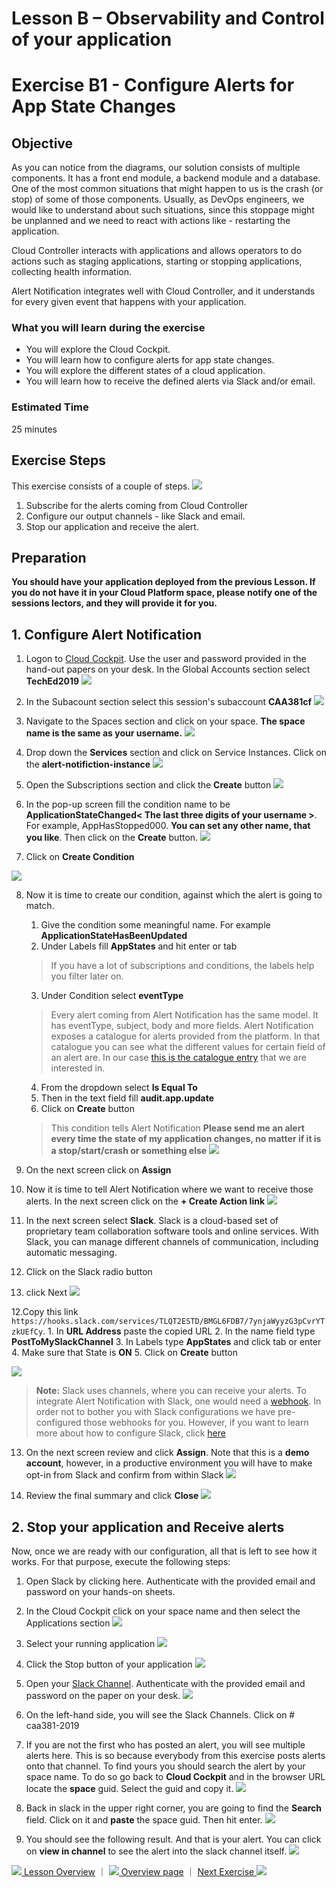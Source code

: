 # Lesson B – Observability and Control of your application
# Exercise B1 - Configure Alerts for App State Changes

## Objective
As you can notice from the diagrams, our solution consists of multiple components. It has a front end module, a backend module and a database. One of the most common situations that might happen to us is the crash (or stop) of some of those components. Usually, as  DevOps engineers, we would like to understand about such situations, since this stoppage might be unplanned and we need to react with actions like - restarting the application.

Cloud Controller interacts with applications and allows operators to do actions such as staging applications, starting or stopping applications, collecting health information.

Alert Notification integrates well with Cloud Controller, and it understands for every given event that happens with your application.


### What you will learn during the exercise
* You will explore the Cloud Cockpit.
* You will learn how to configure alerts for app state changes.
* You will explore the different states of a cloud application.
* You will learn how to receive the defined alerts via Slack and/or email.

### Estimated Time
25 minutes

## Exercise Steps

This exercise consists of a couple of steps.
![](../../images/b/b1_1_overview.png)

1. Subscribe for the alerts coming from Cloud Controller
2. Configure our output channels - like Slack and email.
3. Stop our application and receive the alert.

## Preparation

**You should have your application deployed from the previous Lesson. If you do not have it in your Cloud Platform space, please notify one of the sessions lectors, and they will provide it for you.**

## 1. Configure Alert Notification

1. Logon to [Cloud Cockpit](https://account.hana.ondemand.com/cockpit). Use the user and password provided in the hand-out papers on your desk. In the Global Accounts section select **TechEd2019**
![](../../images/b/b1_1_ga_home.png)

2. In the Subacount section select this session's subaccount **CAA381cf**
![](../../images/b/b1_2_subbaccount.png)


3. Navigate to the Spaces section and click on your space. **The space name is the same as your username.**
![](../../images/b/b1_4_click_on_space.png)

4. Drop down the **Services** section and click on Service Instances. Click on the **alert-notifiction-instance<x>**
![](../../images/b/b1_7_open_ans.png)

5. Open the Subscriptions section and click the **Create** button
![](../../images/b/b1_9_create.png)

6. In the pop-up screen fill the condition name to be **ApplicationStateChanged< The last three digits of your username >**. For example, AppHasStopped000. **You can set any other name, that you like**. Then click on the **Create** button.
![](../../images/b/b1_12_create_sub.png)

7. Click on **Create Condition**
 
![](../../images/b/b1_12_create_cond.png)

8. Now it is time to create our condition, against which the alert is going to match.
   1. Give the condition some meaningful name. For example **ApplicationStateHasBeenUpdated**
   2. Under Labels fill **AppStates** and hit enter or tab 
   > If you have a lot of subscriptions and conditions, the labels help you filter later on. 
   3. Under Condition select **eventType** 
   > Every alert coming from Alert Notification has the same model. It has eventType, subject, body and more fields. Alert Notification exposes a catalogue for alerts provided from the platform. In that catalogue you can see what the different values for certain field of an alert are. In our case [this is the catalogue entry](https://help.sap.com/viewer/5967a369d4b74f7a9c2b91f5df8e6ab6/Cloud/en-US/4255e6064ea44f20a540c5ae0804500d.html) that we are interested in.
   4. From the dropdown select **Is Equal To**
   5. Then in the text field fill **audit.app.update**
   6. Click on **Create** button
   > This condition tells Alert Notification **Please send me an alert every time the state of my application changes, no matter if it is a stop/start/crash or something else**
![](../../images/b/b1_12_condition_stop.png)

9. On the next screen click on **Assign**

10. Now it is time to tell Alert Notification where we want to receive those alerts. In the next screen click on the **+ Create Action link**
![](../../images/b/b1_16_create_action.png)

11. In the next screen select **Slack**. Slack is a cloud-based set of proprietary team collaboration software tools and online services. With Slack, you can manage different channels of communication, including automatic messaging.
   1. Click on the Slack radio button
   2. click Next
   ![](../../images/b/b1_17_select_slack.png)

12.Copy this link ```https://hooks.slack.com/services/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```.
      1. In **URL Address** paste the copied URL
      2. In the name field type **PostToMySlackChannel**
      3. In Labels type **AppStates** and click tab or enter
      4. Make sure that State is **ON**
      5. Click on **Create** button
      
![](../../images/b/b1_18_configure_web_hook.png)


> **Note:** Slack uses channels, where you can receive
your alerts. To integrate Alert Notification with Slack, one would need a [webhook](https://en.wikipedia.org/wiki/Webhook). In order not to bother you with Slack configurations we have pre-configured those webhooks for you. However, if you want to learn more about how to configure Slack, click [here](https://help.sap.com/viewer/5967a369d4b74f7a9c2b91f5df8e6ab6/Cloud/en-US/88a4774f9d3f43259b4dc9e7e7729829.html?q=slack)

13. On the next screen review and click **Assign**. Note that this is a **demo account**, however, in a productive environment you will have to make opt-in from Slack and confirm from within Slack
![](../../images/b/b1_19_assign_action.png)

14. Review the final summary and click **Close**
![](../../images/b/b1_20_summary.png)

## 2. Stop your application and Receive alerts

Now, once we are ready with our configuration, all that is left to see how it works. For that purpose, execute the following steps:
1. Open Slack by clicking here. Authenticate with the provided email and password on your hands-on sheets.
2. In the Cloud Cockpit click on your space name and then select the Applications section
![](../../images/b/b1_28_open_apps.png)
3. Select your running application
![](../../images/b/b1_29_select_app.png)
4. Click the Stop button of your application
![](../../images/b/b1_30_stop_app.png)
5. Open your [Slack Channel](https://caa381.slack.com). Authenticate with the provided email and password on the paper on your desk.
![](../../images/b/b1_31_open_slack.png)
5. On the left-hand side, you will see the Slack Channels. Click on # caa381-2019
6. If you are not the first who has posted an alert, you will see multiple alerts here. This is so because everybody from this exercise posts alerts onto that channel. To find yours you should search the alert by your space name. To do so go back to **Cloud Cockpit** and in the browser URL locate the **space** guid. Select the guid and copy it.
![](../../images/b/b1_32_space_guid.png)

7. Back in slack in the upper right corner, you are going to find the **Search** field. Click on it and **paste** the space guid. Then hit enter.
![](../../images/b/b1_33_search_field.png.png)

8. You should see the following result. And that is your alert. You can click on **view in channel** to see the alert into the slack channel itself.
![](../../images/b/b1_34_search_result.png)


[![](../../images/nav-previous.png) Lesson Overview](../../overviews/B/README.md) ｜ [![](../../images/nav-home.png) Overview page](../../README.md) ｜ [Next Exercise ![](../../images/nav-next.png)](../B2/README.md)
